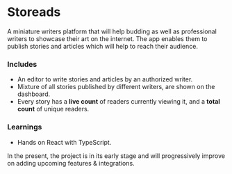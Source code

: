 # Storeads

A miniature writers platform that will help budding as well as professional writers to showcase their art on the internet. The app enables them to publish stories and articles which will help to reach their audience.

### Includes
- An editor to write stories and articles by an authorized writer.
- Mixture of all stories published by different writers, are shown on the dashboard. 
- Every story has a **live count** of readers currently viewing it, and a **total count** of unique readers.


### Learnings
- Hands on React with TypeScript. 

In the present, the project is in its early stage and will progressively improve on adding upcoming features & integrations. 
